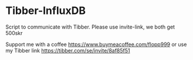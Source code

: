 # Tibber-InfluxDB
Script to communicate with Tibber. Please use invite-link, we both get 500skr

Support me with a coffee https://www.buymeacoffee.com/flopp999 or use my Tibber link https://tibber.com/se/invite/8af85f51
